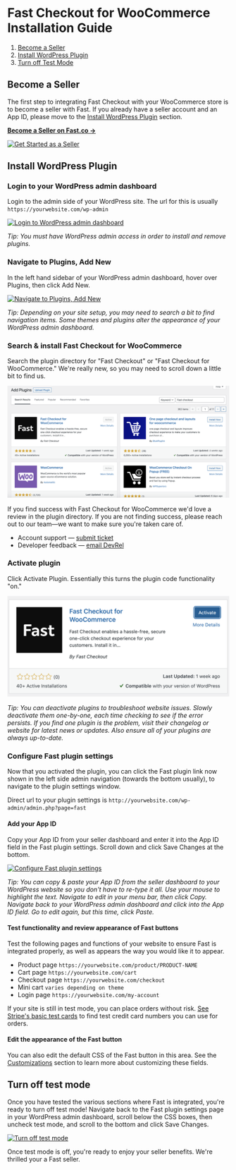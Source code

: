 # Fast Checkout for WooCommerce Installation Guide

1. [Become a Seller](#become-a-seller)
2. [Install WordPress Plugin](#install-wordpress-plugin)
3. [Turn off Test Mode](#turn-off-test-mode)

## Become a Seller

The first step to integrating Fast Checkout with your WooCommerce store is to become a seller with Fast. If you already have a seller account and an App ID, please move to the [Install WordPress Plugin](#install-wordpress-plugin) section.

[**Become a Seller on Fast.co →**](https://www.fast.co/business)

[![Get Started as a Seller](https://www.dropbox.com/s/wkgzvje5ox4lekb/01-get-started.png?raw=1)](https://www.fast.co/business)

## Install WordPress Plugin

### Login to your WordPress admin dashboard
Login to the admin side of your WordPress site. The url for this is usually `https://yourwebsite.com/wp-admin` 

[![Login to WordPress admin dashboard](https://www.dropbox.com/s/pqq1tab5m1ex9ds/01-WordPress-admin-login.png?raw=1)](https://www.dropbox.com/s/pqq1tab5m1ex9ds/01-WordPress-admin-login.png?raw=1)

*Tip: You must have WordPress admin access in order to install and remove plugins.*

### Navigate to Plugins, Add New
In the left hand sidebar of your WordPress admin dashboard, hover over Plugins, then click Add New.

[![Navigate to Plugins, Add New](https://www.dropbox.com/s/5w4592w4vfz4o2i/02-plugins-add-new.png?raw=1)](https://www.dropbox.com/s/5w4592w4vfz4o2i/02-plugins-add-new.png?raw=1)

*Tip: Depending on your site setup, you may need to search a bit to find navigation items. Some themes and plugins alter the appearance of your WordPress admin dashboard.*

### Search & install Fast Checkout for WooCommerce
Search the plugin directory for "Fast Checkout" or "Fast Checkout for WooCommerce." We're really new, so you may need to scroll down a little bit to find us. 

![Search Fast Checkout for WooCommerce](images/woocommerce/add-plugin-from-directory.png)

If you find success with Fast Checkout for WooCommerce we'd love a review in the plugin directory. If you are not finding success, please reach out to our team—we want to make sure you're taken care of. 

* Account support — [submit ticket](https://help.fast.co/hc/en-us/requests/new)
* Developer feedback — [email DevRel](mailto:devrel@fast.co)

### Activate plugin
Click Activate Plugin. Essentially this turns the plugin code functionality "on."

![Activate plugin](images/woocommerce/activate-plugin.png)

*Tip: You can deactivate plugins to troubleshoot website issues. Slowly deactivate them one-by-one, each time checking to see if the error persists. If you find one plugin is the problem, visit their changelog or website for latest news or updates. Also ensure all of your plugins are always up-to-date.*

### Configure Fast plugin settings
Now that you activated the plugin, you can click the Fast plugin link now shown in the left side admin navigation (towards the bottom usually), to navigate to the plugin settings window.

Direct url to your plugin settings is `http://yourwebsite.com/wp-admin/admin.php?page=fast`

#### Add your App ID
Copy your App ID from your seller dashboard and enter it into the App ID field in the Fast plugin settings. Scroll down and click Save Changes at the bottom.

[![Configure Fast plugin settings](https://www.dropbox.com/s/geqt419gp26ymrn/06-manual-configure-plugin.png?raw=1)](https://www.dropbox.com/s/geqt419gp26ymrn/06-manual-configure-plugin.png?raw=1)

*Tip: You can copy & paste your App ID from the seller dashboard to your WordPress website so you don't have to re-type it all. Use your mouse to highlight the text. Navigate to edit in your menu bar, then click Copy. Navigate back to your WordPress admin dashboard and click into the App ID field. Go to edit again, but this time, click Paste.*

#### Test functionality and review appearance of Fast buttons
Test the following pages and functions of your website to ensure Fast is integrated properly, as well as appears the way you would like it to appear.

* Product page `https://yourwebsite.com/product/PRODUCT-NAME`
* Cart page `https://yourwebsite.com/cart`
* Checkout page `https://yourwebsite.com/checkout`
* Mini cart `varies depending on theme`
* Login page `https://yourwebsite.com/my-account`

If your site is still in test mode, you can place orders without risk. [See Stripe's basic test cards](https://stripe.com/docs/testing#cards) to find test credit card numbers you can use for orders.

#### Edit the appearance of the Fast button
You can also edit the default CSS of the Fast button in this area. See the [Customizations](#customizations) section to learn more about customizing these fields. 

## Turn off test mode
Once you have tested the various sections where Fast is integrated, you're ready to turn off test mode! Navigate back to the Fast plugin settings page in your WordPress admin dashboard, scroll below the CSS boxes, then uncheck test mode, and scroll to the bottom and click Save Changes.

[![Turn off test mode](https://www.dropbox.com/s/6683zaqc0u9xca7/turn-off-test-mode.png?raw=1)](https://www.dropbox.com/s/6683zaqc0u9xca7/turn-off-test-mode.png?raw=1)

Once test mode is off, you're ready to enjoy your seller benefits. We're thrilled your a Fast seller. 